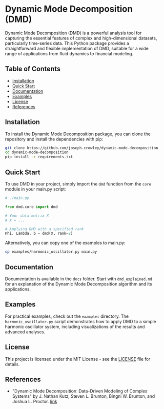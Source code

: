 # Dynamic Mode Decomposition (DMD)

Dynamic Mode Decomposition (DMD) is a powerful analysis tool for capturing the essential features of complex and high-dimensional datasets, particularly time-series data. This Python package provides a straightforward and flexible implementation of DMD, suitable for a wide range of applications from fluid dynamics to financial modeling.

## Table of Contents
- [Installation](#installation)
- [Quick Start](#quick-start)
- [Documentation](#documentation)
- [Examples](#examples)
- [License](#license)
- [References](#references)

## Installation

To install the Dynamic Mode Decomposition package, you can clone the repository and install the dependencies with pip:

```bash
git clone https://github.com/joseph-crowley/dynamic-mode-decomposition.git
cd dynamic-mode-decomposition
pip install -r requirements.txt
```

## Quick Start

To use DMD in your project, simply import the `dmd` function from the `core` module in your main.py script:

```python
# ./main.py

from dmd.core import dmd

# Your data matrix X
# X = ...

# Applying DMD with a specified rank
Phi, Lambda, b = dmd(X, rank=2)
```

Alternatively, you can copy one of the examples to main.py:

```bash
cp examples/harmonic_oscillator.py main.py
```

## Documentation

Documentation is available in the `docs` folder. Start with `dmd_explained.md` for an explanation of the Dynamic Mode Decomposition algorithm and its applications.

## Examples

For practical examples, check out the `examples` directory. The `harmonic_oscillator.py` script demonstrates how to apply DMD to a simple harmonic oscillator system, including visualizations of the results and advanced analyses.

## License

This project is licensed under the MIT License - see the [LICENSE](LICENSE) file for details.

## References

- "Dynamic Mode Decomposition: Data-Driven Modeling of Complex Systems" by J. Nathan Kutz, Steven L. Brunton, Bingni W. Brunton, and Joshua L. Proctor. [link](http://dmdbook.com)

